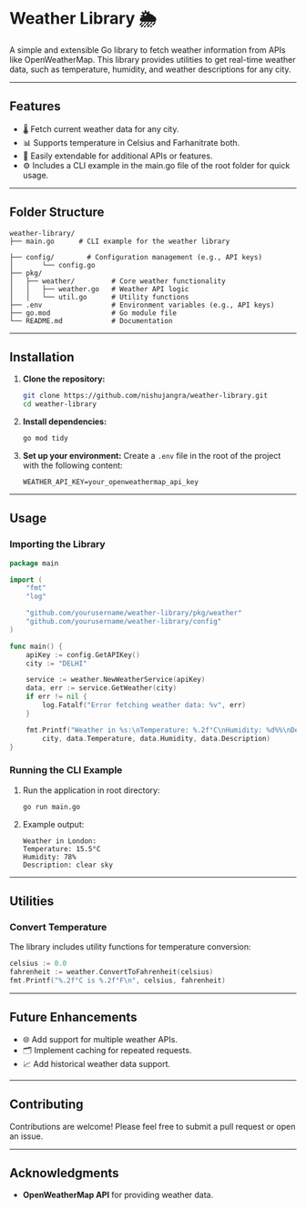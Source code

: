 # Weather Library 🌦️

A simple and extensible Go library to fetch weather information from APIs like OpenWeatherMap. This library provides utilities to get real-time weather data, such as temperature, humidity, and weather descriptions for any city.

---

## Features
- 🌡️ Fetch current weather data for any city.
- 📊 Supports temperature in Celsius and Farhanitrate both.
- 🔄 Easily extendable for additional APIs or features.
- ⚙️ Includes a CLI example in the main.go file of the root folder for quick usage.

---

## Folder Structure

```
weather-library/
├── main.go      # CLI example for the weather library

├── config/        # Configuration management (e.g., API keys)
│       └── config.go
├── pkg/
│   ├── weather/         # Core weather functionality
│   │   ├── weather.go   # Weather API logic
│   │   └── util.go      # Utility functions
├── .env                 # Environment variables (e.g., API keys)
├── go.mod               # Go module file
└── README.md            # Documentation
```

---

## Installation

1. **Clone the repository:**
   ```bash
   git clone https://github.com/nishujangra/weather-library.git
   cd weather-library
   ```

2. **Install dependencies:**
   ```bash
   go mod tidy
   ```

3. **Set up your environment:**
   Create a `.env` file in the root of the project with the following content:
   ```plaintext
   WEATHER_API_KEY=your_openweathermap_api_key
   ```

---

## Usage

### Importing the Library
```go
package main

import (
    "fmt"
    "log"

    "github.com/yourusername/weather-library/pkg/weather"
    "github.com/yourusername/weather-library/config"
)

func main() {
    apiKey := config.GetAPIKey()
    city := "DELHI"

    service := weather.NewWeatherService(apiKey)
    data, err := service.GetWeather(city)
    if err != nil {
        log.Fatalf("Error fetching weather data: %v", err)
    }

    fmt.Printf("Weather in %s:\nTemperature: %.2f°C\nHumidity: %d%%\nDescription: %s\n", 
        city, data.Temperature, data.Humidity, data.Description)
}
```

### Running the CLI Example

1. Run the application in root directory:
   ```bash
   go run main.go
   ```

2. Example output:
   ```plaintext
   Weather in London:
   Temperature: 15.5°C
   Humidity: 78%
   Description: clear sky
   ```

---

## Utilities

### Convert Temperature
The library includes utility functions for temperature conversion:
```go
celsius := 0.0
fahrenheit := weather.ConvertToFahrenheit(celsius)
fmt.Printf("%.2f°C is %.2f°F\n", celsius, fahrenheit)
```

---

## Future Enhancements
- 🌐 Add support for multiple weather APIs.
- 🗂️ Implement caching for repeated requests.
- 📈 Add historical weather data support.

---

## Contributing

Contributions are welcome! Please feel free to submit a pull request or open an issue.

---


## Acknowledgments

- **OpenWeatherMap API** for providing weather data.